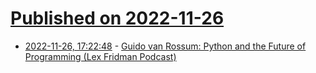 # [Published on 2022-11-26](index.md)

* [2022-11-26, 17:22:48](https://lobste.rs/s/qjecvy/guido_van_rossum_python_future) - [Guido van Rossum: Python and the Future of Programming (Lex Fridman Podcast)](https://lexfridman.com/guido-van-rossum-2/)
